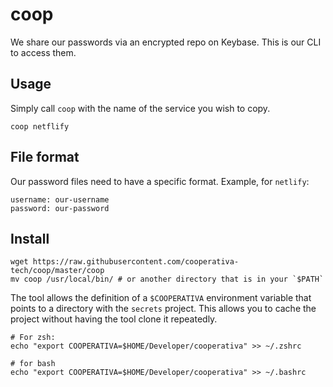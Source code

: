 # coop

We share our passwords via an encrypted repo on Keybase. This is our CLI to
access them.

## Usage

Simply call `coop` with the name of the service you wish to copy.

```shell
coop netflify
```

## File format

Our password files need to have a specific format. Example, for `netlify`:

```
username: our-username
password: our-password
```

## Install

```shell
wget https://raw.githubusercontent.com/cooperativa-tech/coop/master/coop
mv coop /usr/local/bin/ # or another directory that is in your `$PATH`
```

The tool allows the definition of a `$COOPERATIVA` environment variable that
points to a directory with the `secrets` project. This allows you to cache the
project without having the tool clone it repeatedly.

```shell
# For zsh:
echo "export COOPERATIVA=$HOME/Developer/cooperativa" >> ~/.zshrc

# for bash
echo "export COOPERATIVA=$HOME/Developer/cooperativa" >> ~/.bashrc
```
